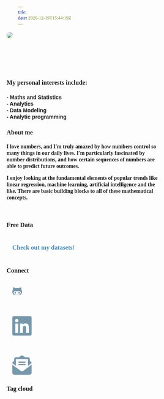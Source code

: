 ```yaml
---
title:   
date: 2020-12-19T15:44:19Z
---
```


<style type="text/css">


body {
  scroll-snap-type: y proximity;
  scroll-padding-top: 15vh;
  overflow-y: scroll;
}

img {
  border-radius: 8px;
}

#pic{
width:100%;
height: 100px;
}

@keyframes slidein {
  from {
    margin-left: 55%;
    width: 100%;
    margin-top: 5px;
    animation: slidein 1s ;
   }
   
 to {
    margin-left: 5%;
    width: 100%;
    margin: 140px;
    margin-top: 75px;
  }
}


a, a:link, a:visited {
  text-decoration: none;
  padding: 9px 15px;
  color: #438ebc;

}

#interests{
  width:justify;
  text-align: left;
  font-color:black;
  line-height: 17px;
  font-size: justify;
  font-family: helvetica;
  }

#about{
  width:justify;
  text-align: left;
  font-color:black;
  line-height: 17px;
  font-size: justify;
  word-break: break;
  flex-flow: column wrap;
  font-family: helvetica; 
}



#data{
  width:justify;
  font-color:black;
  line-height: 17px;
  font-size: justify;
  font-family: helvetica;
  
}

a:hover{
color: #bc438e;
padding:5px;

}

* {
  box-sizing: border-box;
  margin: 0;
  padding: 0;
  font-family: Outfit;
}

body,
html {
  width: 100%;
  height: 100%;
}

#wrapper {
  background: #fcfcfa;
  color: #438ebc;
  align-items: center;
}

.heading {
  font-size: 3em;
}

.caption {
  font-size: 1em;
  padding: 5px;
  font-family: helvetica;
}

h3{
text-align: left;
}

</style>

<body>
<div id="pic">
<img src="/images/avatar.jpg"/>
</div>



<h3>My personal interests include:</h3>
<p></p>
<h4>
<div id="interests">
        - Maths and Statistics<br>
        - Analytics<br>
        - Data Modeling<br>
        - Analytic programming
        <p></p>
        </h4>
</div>


<div id="about">

<center>

<H3>About me</H3> 
<p></p>
</center>
<h4>
I love numbers, and I'm truly amazed by how numbers control so many things in our daily lives. 
I'm particularly fascinated by number distributions, and how certain sequences of numbers are able to predict future outcomes.
<p>
I enjoy looking at the fundamental elements of popular trends like linear regression, machine learning, artificial intelligence and the like.
There are basic building blocks to all of these mathematical concepts.
</h4>
</div>


<br>
  


 
<div class="data">
<h3>Free Data</h3>
    <div id="dt"><br>
      <h3><a href="https://github.com/NicJC/Datasets">Check out my datasets!</a></h3>
    </div>
    </div>

<br>

<h3>Connect</h3>


<a href="https://github.com/NicJC" target="_blank">

<svg xmlns="http://www.w3.org/2000/svg" viewBox="0 0 7650 512"><!--! Font Awesome Pro 6.2.1 by @fontawesome - https://fontawesome.com License - https://fontawesome.com/license (Commercial License) Copyright 2022 Fonticons, Inc. --><path fill="#7698ab" d="M186.1 328.7c0 20.9-10.9 55.1-36.7 55.1s-36.7-34.2-36.7-55.1 10.9-55.1 36.7-55.1 36.7 34.2 36.7 55.1zM480 278.2c0 31.9-3.2 65.7-17.5 95-37.9 76.6-142.1 74.8-216.7 74.8-75.8 0-186.2 2.7-225.6-74.8-14.6-29-20.2-63.1-20.2-95 0-41.9 13.9-81.5 41.5-113.6-5.2-15.8-7.7-32.4-7.7-48.8 0-21.5 4.9-32.3 14.6-51.8 45.3 0 74.3 9 108.8 36 29-6.9 58.8-10 88.7-10 27 0 54.2 2.9 80.4 9.2 34-26.7 63-35.2 107.8-35.2 9.8 19.5 14.6 30.3 14.6 51.8 0 16.4-2.6 32.7-7.7 48.2 27.5 32.4 39 72.3 39 114.2zm-64.3 50.5c0-43.9-26.7-82.6-73.5-82.6-18.9 0-37 3.4-56 6-14.9 2.3-29.8 3.2-45.1 3.2-15.2 0-30.1-.9-45.1-3.2-18.7-2.6-37-6-56-6-46.8 0-73.5 38.7-73.5 82.6 0 87.8 80.4 101.3 150.4 101.3h48.2c70.3 0 150.6-13.4 150.6-101.3zm-82.6-55.1c-25.8 0-36.7 34.2-36.7 55.1s10.9 55.1 36.7 55.1 36.7-34.2 36.7-55.1-10.9-55.1-36.7-55.1z"/></svg></a>

 
<a href="https://www.linkedin.com/in/nicholas-coxen/" target="_blank"> 

<svg xmlns="http://www.w3.org/2000/svg" viewBox="0 0 3584 512"><!--! Font Awesome Pro 6.2.1 by @fontawesome - https://fontawesome.com License - https://fontawesome.com/license (Commercial License) Copyright 2022 Fonticons, Inc. --><path fill="#7698ab" d="M416 32H31.9C14.3 32 0 46.5 0 64.3v383.4C0 465.5 14.3 480 31.9 480H416c17.6 0 32-14.5 32-32.3V64.3c0-17.8-14.4-32.3-32-32.3zM135.4 416H69V202.2h66.5V416zm-33.2-243c-21.3 0-38.5-17.3-38.5-38.5S80.9 96 102.2 96c21.2 0 38.5 17.3 38.5 38.5 0 21.3-17.2 38.5-38.5 38.5zm282.1 243h-66.4V312c0-24.8-.5-56.7-34.5-56.7-34.6 0-39.9 27-39.9 54.9V416h-66.4V202.2h63.7v29.2h.9c8.9-16.8 30.6-34.5 62.9-34.5 67.2 0 79.7 44.3 79.7 101.9V416z"/></svg></a>

<a href="mailto:https://www.nicjcoxen@gmail.com" target="_blank">

<svg xmlns="http://www.w3.org/2000/svg" viewBox="0 0 4096 512"><!--! Font Awesome Pro 6.2.1 by @fontawesome - https://fontawesome.com License - https://fontawesome.com/license (Commercial License) Copyright 2022 Fonticons, Inc. --><path fill="#7698ab" d="M215.4 96H144 107.8 96v8.8V144v40.4 89L.2 202.5c1.6-18.1 10.9-34.9 25.7-45.8L48 140.3V96c0-26.5 21.5-48 48-48h76.6l49.9-36.9C232.2 3.9 243.9 0 256 0s23.8 3.9 33.5 11L339.4 48H416c26.5 0 48 21.5 48 48v44.3l22.1 16.4c14.8 10.9 24.1 27.7 25.7 45.8L416 273.4v-89V144 104.8 96H404.2 368 296.6 215.4zM0 448V242.1L217.6 403.3c11.1 8.2 24.6 12.7 38.4 12.7s27.3-4.4 38.4-12.7L512 242.1V448v0c0 35.3-28.7 64-64 64H64c-35.3 0-64-28.7-64-64v0zM176 160H336c8.8 0 16 7.2 16 16s-7.2 16-16 16H176c-8.8 0-16-7.2-16-16s7.2-16 16-16zm0 64H336c8.8 0 16 7.2 16 16s-7.2 16-16 16H176c-8.8 0-16-7.2-16-16s7.2-16 16-16z"/></svg></a>
</div>

<div class="tagcloud">
<p></p>

<H3>Tag cloud</H3>

<script>
$(document).ready(function(){
  $(".nav-tabs a").click(function(){
    $(this).tab('show');
  });
});
</script> 

</body>



 
